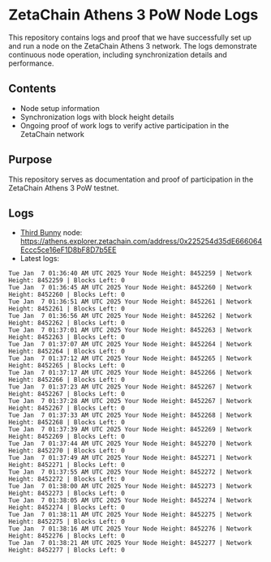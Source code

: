 # ZetaChain Athens 3 PoW Node Logs
This repository contains logs and proof that we have successfully set up and run a node on the ZetaChain Athens 3 network. The logs demonstrate continuous node operation, including synchronization details and performance.

## Contents
- Node setup information
- Synchronization logs with block height details
- Ongoing proof of work logs to verify active participation in the ZetaChain network

## Purpose
This repository serves as documentation and proof of participation in the ZetaChain Athens 3 PoW testnet.

## Logs

- [Third Bunny](https://thirdbunny.xyz/) node: https://athens.explorer.zetachain.com/address/0x225254d35dE666064Eccc5ce16eF1D8bF8D7b5EE
- Latest logs:
```
Tue Jan  7 01:36:40 AM UTC 2025 Your Node Height: 8452259 | Network Height: 8452259 | Blocks Left: 0
Tue Jan  7 01:36:45 AM UTC 2025 Your Node Height: 8452260 | Network Height: 8452260 | Blocks Left: 0
Tue Jan  7 01:36:51 AM UTC 2025 Your Node Height: 8452261 | Network Height: 8452261 | Blocks Left: 0
Tue Jan  7 01:36:56 AM UTC 2025 Your Node Height: 8452262 | Network Height: 8452262 | Blocks Left: 0
Tue Jan  7 01:37:01 AM UTC 2025 Your Node Height: 8452263 | Network Height: 8452263 | Blocks Left: 0
Tue Jan  7 01:37:07 AM UTC 2025 Your Node Height: 8452264 | Network Height: 8452264 | Blocks Left: 0
Tue Jan  7 01:37:12 AM UTC 2025 Your Node Height: 8452265 | Network Height: 8452265 | Blocks Left: 0
Tue Jan  7 01:37:17 AM UTC 2025 Your Node Height: 8452266 | Network Height: 8452266 | Blocks Left: 0
Tue Jan  7 01:37:23 AM UTC 2025 Your Node Height: 8452267 | Network Height: 8452267 | Blocks Left: 0
Tue Jan  7 01:37:28 AM UTC 2025 Your Node Height: 8452267 | Network Height: 8452267 | Blocks Left: 0
Tue Jan  7 01:37:33 AM UTC 2025 Your Node Height: 8452268 | Network Height: 8452268 | Blocks Left: 0
Tue Jan  7 01:37:39 AM UTC 2025 Your Node Height: 8452269 | Network Height: 8452269 | Blocks Left: 0
Tue Jan  7 01:37:44 AM UTC 2025 Your Node Height: 8452270 | Network Height: 8452270 | Blocks Left: 0
Tue Jan  7 01:37:49 AM UTC 2025 Your Node Height: 8452271 | Network Height: 8452271 | Blocks Left: 0
Tue Jan  7 01:37:55 AM UTC 2025 Your Node Height: 8452272 | Network Height: 8452272 | Blocks Left: 0
Tue Jan  7 01:38:00 AM UTC 2025 Your Node Height: 8452273 | Network Height: 8452273 | Blocks Left: 0
Tue Jan  7 01:38:05 AM UTC 2025 Your Node Height: 8452274 | Network Height: 8452274 | Blocks Left: 0
Tue Jan  7 01:38:11 AM UTC 2025 Your Node Height: 8452275 | Network Height: 8452275 | Blocks Left: 0
Tue Jan  7 01:38:16 AM UTC 2025 Your Node Height: 8452276 | Network Height: 8452276 | Blocks Left: 0
Tue Jan  7 01:38:21 AM UTC 2025 Your Node Height: 8452277 | Network Height: 8452277 | Blocks Left: 0
```
